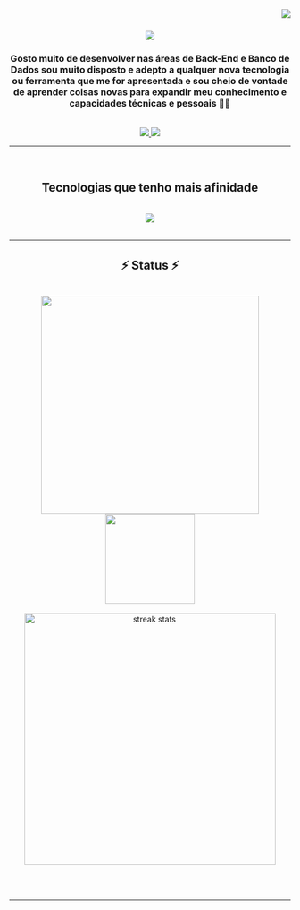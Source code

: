 <img align="right" src="https://visitor-badge.laobi.icu/badge?page_id=devLuis-Duarte.devLuis-Duarte" />

<h1 align="center">
    <img src="https://readme-typing-svg.herokuapp.com/?font=Righteous&size=35&center=true&vCenter=true&width=500&height=70&duration=4000&lines=Olá!+👋;+Eu+sou+o+Luís+Duarte!;" />
</h1>

<h3 align="center">
 Gosto muito de desenvolver nas áreas de Back-End e Banco de Dados
 sou muito disposto e adepto a qualquer nova tecnologia ou ferramenta 
 que me for apresentada e sou cheio de vontade de aprender coisas novas
 para expandir meu conhecimento e capacidades técnicas e pessoais 🧑‍💻
</h3>

<br/>

<div align="center"> 
  <a href="mailto:luismiguelsaldanha9@gmail.com">
    <img src="https://img.shields.io/badge/Gmail-333333?style=for-the-badge&logo=gmail&logoColor=red" />
  </a>
  <a href="https://linkedin.com/in/luisduarte9/" target="_blank">
    <img src="https://img.shields.io/badge/LinkedIn-0077B5?style=for-the-badge&logo=linkedin&logoColor=white" target="_blank" />
  </a>
</div>

 <hr/>

<br/>

<h2 align="center">Tecnologias que tenho mais afinidade</h2>
<br/>
<div align="center">
    <img src="https://skillicons.dev/icons?i=javascript,nodejs,express,bootstrap,php,html,css,mysql" />
</div>

<br/>
<hr/>

<h2 align="center">⚡ Status ⚡</h2>
<br/>
<div align="center">
<a href="https://github.com/anuraghazra/github-readme-stats">
  <img width=390 align="center" src="https://github-readme-stats.vercel.app/api?username=devLuis-Duarte&&include_all_commits=true&rank_icon=github" />
</a>

<a href="https://github.com/anuraghazra/convoychat">
  <img height=160 align="center" src="https://github-readme-stats.vercel.app/api/top-langs?username=devLuis-Duarte&layout=compact&card_width=300" />
</a>
<div/>

<br/>

<a>
  <img width=450 src="https://github-readme-streak-stats-salesp07.vercel.app/?user=devLuis-Duarte&count_private=true" alt="streak stats"/>
</a>

<br/><br/>

<hr/>
